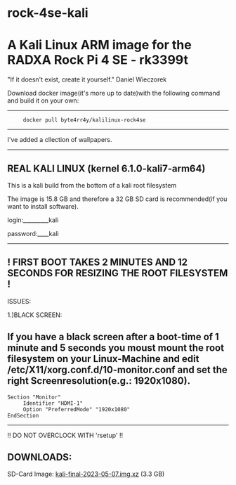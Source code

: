# rock-4se-kali
# A Kali Linux ARM image for the RADXA Rock Pi 4 SE - rk3399t

"If it doesn't exist, create it yourself." Daniel Wieczorek


Download docker image(it's more up to date)with the following command and build it on your own:

-----------------------------------------------------------------------------------------------
         docker pull byte4rr4y/kalilinux-rock4se
-----------------------------------------------------------------------------------------------

I've added a cllection of wallpapers.

----------------
REAL KALI LINUX         (kernel 6.1.0-kali7-arm64)
----------------

This is a kali build from the bottom of a kali root filesystem

The image is 15.8 GB and therefore a 32 GB SD card is recommended(if you want to install software). 


login:_________kali

password:____kali


------------------------------------------------------------------------------
! FIRST BOOT TAKES 2 MINUTES AND 12 SECONDS FOR RESIZING THE ROOT FILESYSTEM !
------------------------------------------------------------------------------



ISSUES:

1.)BLACK SCREEN:

If you have a black screen after a boot-time of 1 minute and 5 seconds you moust mount the root filesystem on your Linux-Machine and edit /etc/X11/xorg.conf.d/10-monitor.conf and set the right Screenresolution(e.g.: 1920x1080).
-----------------------------------------------------
    Section "Monitor"
         Identifier "HDMI-1"
         Option "PreferredMode" "1920x1080"
    EndSection
-----------------------------------------------------



!! DO NOT OVERCLOCK WITH 'rsetup' !!





DOWNLOADS:
-----------

SD-Card Image: <a href="https://drive.google.com/file/d/1R5yjq9kJbd6lxPB7g_EjfIm-yuXF_8nW/view?usp=sharing">kali-final-2023-05-07.img.xz</a> (3.3 GB)
